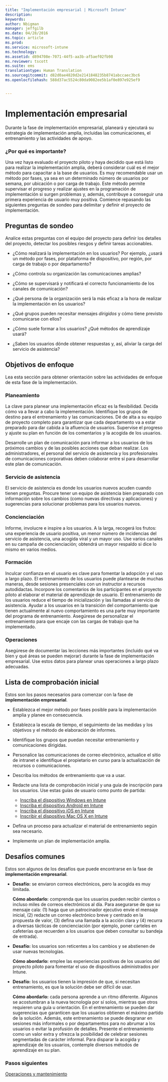 ```yaml
---
title: "Implementación empresarial | Microsoft Intune"
description: 
keywords: 
author: Nbigman
manager: jeffgilb
ms.date: 04/28/2016
ms.topic: article
ms.prod: 
ms.service: microsoft-intune
ms.technology: 
ms.assetid: d894708e-7071-44f5-aa3b-af5aef02fb98
ms.reviewer: tscott
ms.suite: ems
translationtype: Human Translation
ms.sourcegitcommit: d82d0ae4820d2e2141848235b8741abccaec3bc6
ms.openlocfilehash: 588d37ac5524c80da9082ee5b1af0e897e925ef9


---
```


# Implementación empresarial
Durante la fase de implementación empresarial, planeará y ejecutará su estrategia de implementación amplia, incluidas las comunicaciones, el entrenamiento y las actividades de apoyo.

### ¿Por qué es importante?
Una vez haya evaluado el proyecto piloto y haya decidido que está listo para realizar la implementación amplia, deberá considerar cuál es el mejor método para capacitar a la base de usuarios. Es muy recomendable usar un método por fases, ya sea en un determinado número de usuarios por semana, por ubicación o por carga de trabajo. Este método permite supervisar el progreso y realizar ajustes en la programación de implementación si surgen problemas y, además, contribuye a conseguir una primera experiencia de usuario muy positiva.
Comience repasando las siguientes preguntas de sondeo para delimitar y definir el proyecto de implementación.

## Preguntas de sondeo
Analice estas preguntas con el equipo del proyecto para definir los detalles del proyecto, detectar los posibles riesgos y definir tareas accionables.

-   ¿Cómo realizará la implementación en los usuarios? Por ejemplo, ¿usará un método por fases, por plataforma de dispositivo, por región, por carga de trabajo o por departamento?

-   ¿Cómo controla su organización las comunicaciones amplias?

-   ¿Cómo se supervisará y notificará el correcto funcionamiento de los canales de comunicación?

-   ¿Qué persona de la organización será la más eficaz a la hora de realizar la implementación en los usuarios?

-   ¿Qué grupos pueden necesitar mensajes *dirigidos* y cómo tiene previsto comunicarse con ellos?

-   ¿Cómo suele formar a los usuarios? ¿Qué métodos de aprendizaje usará?

-   ¿Saben los usuarios dónde obtener respuestas y, así, aliviar la carga del servicio de asistencia?

## Objetivos de enfoque
Lea esta sección para obtener orientación sobre las actividades de enfoque de esta fase de la implementación.

### Planeamiento
La clave para planear una implementación eficaz es la flexibilidad. Decida cómo va a llevar a cabo la implementación. Identifique los grupos de destino para el entrenamiento y las comunicaciones. Dé de alta a su equipo de proyecto completo para garantizar que cada departamento va a estar preparado para dar cabida a la afluencia de usuarios.
Supervise el progreso y ajuste su plan en función de los comentarios y la acogida de los usuarios.

Desarrolle un plan de comunicación para informar a los usuarios de los próximos cambios y de las posibles acciones que deban realizar. Los administradores, el personal del servicio de asistencia y los profesionales de comunicaciones corporativas deben colaborar entre sí para desarrollar este plan de comunicación.

### Servicio de asistencia
El servicio de asistencia es donde los usuarios nuevos acuden cuando tienen preguntas. Procure tener un equipo de asistencia bien preparado con información sobre los cambios (como nuevas directivas y aplicaciones) y sugerencias para solucionar problemas para los usuarios nuevos.

### Concienciación
Informe, involucre e inspire a los usuarios. A la larga, recogerá los frutos: una experiencia de usuario positiva, un menor número de incidencias del servicio de asistencia, una acogida viral y un mayor uso. Use varios canales en su campaña de concienciación; obtendrá un mayor respaldo si dice lo mismo en varios medios.

### Formación
Inculcar confianza en el usuario es clave para fomentar la adopción y el uso a largo plazo. El entrenamiento de los usuarios puede plantearse de muchas maneras, desde sesiones presenciales con un instructor a recursos autodidactas. Incorpore los comentarios de los participantes en el proyecto piloto al elaborar el material de aprendizaje de usuario. El entrenamiento de los usuarios reduce el tiempo de inicialización y las llamadas al servicio de asistencia. Ayudar a los usuarios en la transición del comportamiento que tienen actualmente al nuevo comportamiento es una parte muy importante del programa de entrenamiento. Asegúrese de personalizar el entrenamiento para que encaje con las cargas de trabajo que ha implementado.

### Operaciones
Asegúrese de documentar las lecciones más importantes (incluido qué va bien y qué áreas se pueden mejorar) durante la fase de implementación empresarial. Use estos datos para planear unas operaciones a largo plazo adecuadas.

## Lista de comprobación inicial
Estos son los pasos necesarios para comenzar con la fase de **implementación empresarial**.

-   Establezca el mejor método por fases posible para la implementación amplia y planee en consecuencia.

-   Establezca la escala de tiempo, el seguimiento de las medidas y los objetivos y el método de elaboración de informes.

-   Identifique los grupos que puedan necesitar entrenamiento y comunicaciones dirigidas.

-   Personalice las comunicaciones de correo electrónico, actualice el sitio de intranet e identifique el propietario en curso para la actualización de recursos o comunicaciones.

-   Describa los métodos de entrenamiento que va a usar.

-   Redacte una lista de comprobación inicial y una guía de inscripción para los usuarios.
    Use estas guías de usuario como punto de partida:
    -  [Inscriba el dispositivo Windows en Intune](/intune/enduser/enroll-your-device-in-intune-windows)
    -  [Inscriba el dispositivo Android en Intune](/intune/enduser/enroll-your-device-in-intune-android)
    -  [Inscriba el dispositivo iOS en Intune](/intune/enduser/enroll-your-device-in-intune-ios)
    -  [Inscribir el dispositivo Mac OS X en Intune](/intune/enduser/enroll-your-device-in-intune-mac-os-x)

-   Defina un proceso para actualizar el material de entrenamiento según sea necesario.

-   Implemente un plan de implementación amplia.

## Desafíos comunes
Estos son algunos de los desafíos que puede encontrarse en la fase de **implementación empresarial**.

-   **Desafío:** se enviaron correos electrónicos, pero la acogida es muy limitada.

    **Cómo abordarlo:** comprenda que los usuarios pueden recibir cientos o incluso miles de correos electrónicos al día. Para asegurarse de que su mensaje cala: (1) haga que un patrocinador ejecutivo envíe el mensaje inicial, (2) redacte un correo electrónico breve y centrado en la propuesta de valor, (3) defina una llamada a la acción clara y (4) recurra a diversas tácticas de concienciación (por ejemplo, poner carteles en cafeterías que recuerden a los usuarios que deben consultar su bandeja de entrada).

-   **Desafío:** los usuarios son reticentes a los cambios y se abstienen de usar nuevas tecnologías.

    **Cómo abordarlo:** emplee las experiencias positivas de los usuarios del proyecto piloto para fomentar el uso de dispositivos administrados por Intune.

-   **Desafío:** los usuarios tienen la impresión de que, si necesitan entrenamiento, es que la solución debe ser difícil de usar.

    **Cómo abordarlo:** cada persona aprende a un ritmo diferente. Algunos se acostumbran a la nueva tecnología por sí solos, mientras que otros requieren una guía u orientación. En el entrenamiento se pueden dar sugerencias que garanticen que los usuarios obtienen el máximo partido de la solución. Además, este entrenamiento se puede desgranar en sesiones más informales o por departamentos para no abrumar a los usuarios o evitar la profusión de detalles. Presente el entrenamiento como un valor extra y ofrezca la posibilidad de celebrar sesiones segmentadas de carácter informal. Para disparar la acogida y aprendizaje de los usuarios, contemple diversos métodos de aprendizaje en su plan.

### Pasos siguientes
[Operaciones y mantenimiento](operations-and-maintenance.md)



<!--HONumber=Jun16_HO4-->


